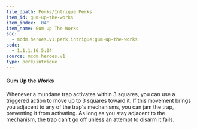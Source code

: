 ```yaml
---
file_dpath: Perks/Intrigue Perks
item_id: gum-up-the-works
item_index: '04'
item_name: Gum Up The Works
scc:
  - mcdm.heroes.v1:perk.intrigue:gum-up-the-works
scdc:
  - 1.1.1:16.5:04
source: mcdm.heroes.v1
type: perk/intrigue
---
```


#### Gum Up the Works

Whenever a mundane trap activates within 3 squares, you can use a triggered action to move up to 3 squares toward it. If this movement brings you adjacent to any of the trap's mechanisms, you can jam the trap, preventing it from activating. As long as you stay adjacent to the mechanism, the trap can't go off unless an attempt to disarm it fails.
